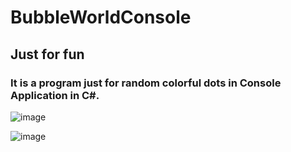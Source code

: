 # BubbleWorldConsole

## Just for fun

### It is a program just for random colorful dots in Console Application in C#.

![image](https://user-images.githubusercontent.com/109821350/229292501-d4271086-7a08-46c0-8310-dc73b11d568b.png)

![image](https://user-images.githubusercontent.com/109821350/229292508-a1e8a0e6-f104-42ea-8400-bc09d44d8221.png)
